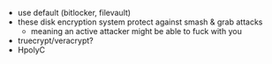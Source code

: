* use default (bitlocker, filevault)
* these disk encryption system protect against smash & grab attacks
    - meaning an active attacker might be able to fuck with you
* truecrypt/veracrypt?
* HpolyC